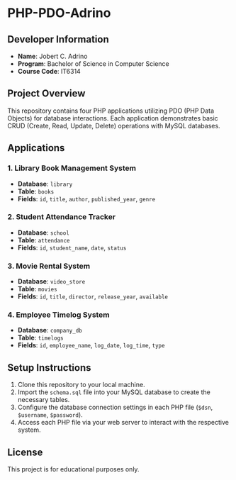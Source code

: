 # PHP-PDO-Adrino

## Developer Information
- **Name**: Jobert C. Adrino
- **Program**: Bachelor of Science in Computer Science
- **Course Code**: IT6314

## Project Overview
This repository contains four PHP applications utilizing PDO (PHP Data Objects) for database interactions. Each application demonstrates basic CRUD (Create, Read, Update, Delete) operations with MySQL databases.

## Applications

### 1. Library Book Management System
- **Database**: `library`
- **Table**: `books`
- **Fields**: `id`, `title`, `author`, `published_year`, `genre`

### 2. Student Attendance Tracker
- **Database**: `school`
- **Table**: `attendance`
- **Fields**: `id`, `student_name`, `date`, `status`

### 3. Movie Rental System
- **Database**: `video_store`
- **Table**: `movies`
- **Fields**: `id`, `title`, `director`, `release_year`, `available`

### 4. Employee Timelog System
- **Database**: `company_db`
- **Table**: `timelogs`
- **Fields**: `id`, `employee_name`, `log_date`, `log_time`, `type`

## Setup Instructions

1. Clone this repository to your local machine.
2. Import the `schema.sql` file into your MySQL database to create the necessary tables.
3. Configure the database connection settings in each PHP file (`$dsn`, `$username`, `$password`).
4. Access each PHP file via your web server to interact with the respective system.

## License
This project is for educational purposes only.
